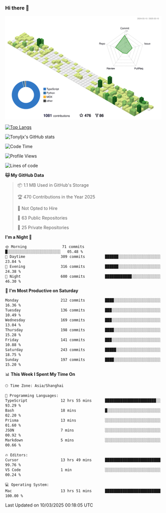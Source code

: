 ### Hi there 👋

![](./profile-3d-contrib/profile-green-animate.svg)

 

[![Top Langs](https://github-readme-stats.vercel.app/api/top-langs/?username=tonyljx)](https://github.com/anuraghazra/github-readme-stats)

![Tonyljx's GitHub stats](https://github-readme-stats.vercel.app/api?username=tonyljx&theme=default&show_icons=true)

 

<!--START_SECTION:waka-->
![Code Time](http://img.shields.io/badge/Code%20Time-1%2C211%20hrs%2041%20mins-blue)

![Profile Views](http://img.shields.io/badge/Profile%20Views-0-blue)

![Lines of code](https://img.shields.io/badge/From%20Hello%20World%20I%27ve%20Written-875.3%20thousand%20lines%20of%20code-blue)

**🐱 My GitHub Data** 

> 📦 1.1 MB Used in GitHub's Storage 
 > 
> 🏆 470 Contributions in the Year 2025
 > 
> 🚫 Not Opted to Hire
 > 
> 📜 63 Public Repositories 
 > 
> 🔑 25 Private Repositories 
 > 
**I'm a Night 🦉** 

```text
🌞 Morning                71 commits          █░░░░░░░░░░░░░░░░░░░░░░░░   05.48 % 
🌆 Daytime                309 commits         ██████░░░░░░░░░░░░░░░░░░░   23.84 % 
🌃 Evening                316 commits         ██████░░░░░░░░░░░░░░░░░░░   24.38 % 
🌙 Night                  600 commits         ████████████░░░░░░░░░░░░░   46.30 % 
```
📅 **I'm Most Productive on Saturday** 

```text
Monday                   212 commits         ████░░░░░░░░░░░░░░░░░░░░░   16.36 % 
Tuesday                  136 commits         ███░░░░░░░░░░░░░░░░░░░░░░   10.49 % 
Wednesday                169 commits         ███░░░░░░░░░░░░░░░░░░░░░░   13.04 % 
Thursday                 198 commits         ████░░░░░░░░░░░░░░░░░░░░░   15.28 % 
Friday                   141 commits         ███░░░░░░░░░░░░░░░░░░░░░░   10.88 % 
Saturday                 243 commits         █████░░░░░░░░░░░░░░░░░░░░   18.75 % 
Sunday                   197 commits         ████░░░░░░░░░░░░░░░░░░░░░   15.20 % 
```


📊 **This Week I Spent My Time On** 

```text
🕑︎ Time Zone: Asia/Shanghai

💬 Programming Languages: 
TypeScript               12 hrs 55 mins      ███████████████████████░░   93.29 % 
Bash                     18 mins             █░░░░░░░░░░░░░░░░░░░░░░░░   02.20 % 
Prisma                   13 mins             ░░░░░░░░░░░░░░░░░░░░░░░░░   01.60 % 
JSON                     7 mins              ░░░░░░░░░░░░░░░░░░░░░░░░░   00.92 % 
Markdown                 5 mins              ░░░░░░░░░░░░░░░░░░░░░░░░░   00.66 % 

🔥 Editors: 
Cursor                   13 hrs 49 mins      █████████████████████████   99.76 % 
VS Code                  1 min               ░░░░░░░░░░░░░░░░░░░░░░░░░   00.24 % 

💻 Operating System: 
Mac                      13 hrs 51 mins      █████████████████████████   100.00 % 
```


 Last Updated on 10/03/2025 00:18:05 UTC
<!--END_SECTION:waka-->
